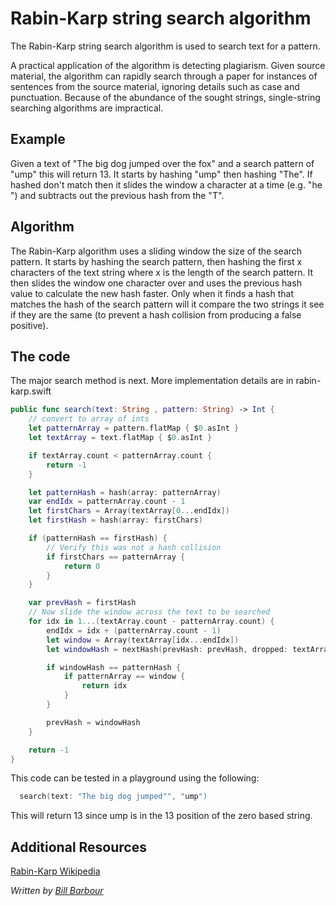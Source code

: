 # Rabin-Karp string search algorithm

The Rabin-Karp string search algorithm is used to search text for a pattern.

A practical application of the algorithm is detecting plagiarism. Given source material, the algorithm can rapidly search through a paper for instances of sentences from the source material, ignoring details such as case and punctuation. Because of the abundance of the sought strings, single-string searching algorithms are impractical.

## Example

Given a text of "The big dog jumped over the fox" and a search pattern of "ump" this will return 13.
It starts by hashing "ump" then hashing "The".  If hashed don't match then it slides the window a character
at a time (e.g. "he ") and subtracts out the previous hash from the "T".

## Algorithm

The Rabin-Karp algorithm uses a sliding window the size of the search pattern.  It starts by hashing the search pattern, then
hashing the first x characters of the text string where x is the length of the search pattern.  It then slides the window one character over and uses
the previous hash value to calculate the new hash faster.  Only when it finds a hash that matches the hash of the search pattern will it compare
the two strings it see if they are the same (to prevent a hash collision from producing a false positive).

## The code

The major search method is next.  More implementation details are in rabin-karp.swift

```swift
public func search(text: String , pattern: String) -> Int {
    // convert to array of ints
    let patternArray = pattern.flatMap { $0.asInt }
    let textArray = text.flatMap { $0.asInt }

    if textArray.count < patternArray.count {
        return -1
    }

    let patternHash = hash(array: patternArray)
    var endIdx = patternArray.count - 1
    let firstChars = Array(textArray[0...endIdx])
    let firstHash = hash(array: firstChars)

    if (patternHash == firstHash) {
        // Verify this was not a hash collision
        if firstChars == patternArray {
            return 0
        }
    }

    var prevHash = firstHash
    // Now slide the window across the text to be searched
    for idx in 1...(textArray.count - patternArray.count) {
        endIdx = idx + (patternArray.count - 1)
        let window = Array(textArray[idx...endIdx])
        let windowHash = nextHash(prevHash: prevHash, dropped: textArray[idx - 1], added: textArray[endIdx], patternSize: patternArray.count - 1)

        if windowHash == patternHash {
            if patternArray == window {
                return idx
            }
        }

        prevHash = windowHash
    }

    return -1
}
```

This code can be tested in a playground using the following:

```swift
  search(text: "The big dog jumped"", "ump")
```

This will return 13 since ump is in the 13 position of the zero based string.

## Additional Resources

[Rabin-Karp Wikipedia](https://en.wikipedia.org/wiki/Rabin%E2%80%93Karp_algorithm)


*Written by [Bill Barbour](https://github.com/brbatwork)*
